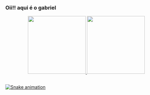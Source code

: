 ### Oii!! aqui é o gabriel

<div align="center">
  <a href="https://github.com/gaamarchi">
  <img height="180em" src="https://github-readme-stats.vercel.app/api?username=gaamarchi&show_icons=true&theme=chartreuse-dark&include_all_commits=true&count_private=true"/>
  <img height="180em" src="https://github-readme-stats.vercel.app/api/top-langs/?username=gaamarchi&layout=compact&langs_count=7&theme=chartreuse-dark"/>
</div>
  
  
  ##
  ![Snake animation](https://github.com/gaamarchi/gaamarchi/blob/output/github-contribution-grid-snake.svg)
